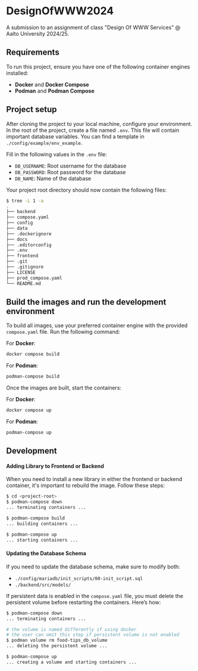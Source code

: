 # DesignOfWWW2024

A submission to an assignment of class "Design Of WWW Services" @ Aalto University 2024/25.

## Requirements

To run this project, ensure you have one of the following container engines installed:

- **Docker** and **Docker Compose**
- **Podman** and **Podman Compose**

## Project setup

After cloning the project to your local machine, configure your environment.
In the root of the project, create a file named `.env`. This file will contain important database variables.
You can find a template in `./config/example/env_example`.

Fill in the following values in the `.env` file:

- `DB_USERNAME`: Root username for the database
- `DB_PASSWORD`: Root password for the database
- `DB_NAME`: Name of the database

Your project root directory should now contain the following files:

```sh
$ tree -L 1 -a
.
├── backend
├── compose.yaml
├── config
├── data
├── .dockerignore
├── docs
├── .editorconfig
├── .env
├── frontend
├── .git
├── .gitignore
├── LICENSE
├── prod_compose.yaml
└── README.md
```

## Build the images and run the development environment

To build all images, use your preferred container engine with the provided `compose.yaml` file.
Run the following command:

For **Docker**:

```sh
docker compose build
```

For **Podman**:

```sh
podman-compose build
```

Once the images are built, start the containers:

For **Docker**:

```sh
docker compose up
```

For **Podman**:

```sh
podman-compose up
```

## Development

#### Adding Library to Frontend or Backend

When you need to install a new library in either the frontend or backend container, it's important to rebuild the image.
Follow these steps:

```sh
$ cd <project-root>
$ podman-compose down
... terminating containers ...

$ podman-compose build
... building containers ...

$ podman-compose up
... starting containers ...
```

#### Updating the Database Schema

If you need to update the database schema, make sure to modify both:

- `./config/mariadb/init_scripts/00-init_script.sql`
- `./backend/src/models/`

If persistent data is enabled in the `compose.yaml` file, you must delete the persistent volume before restarting the containers. Here’s how:

```sh
$ podman-compose down
... terminating containers ...

# the volume is named differently if using docker
# the user can omit this step if persistent volume is not enabled
$ podman volume rm food-tips_db_volume
... deleting the persistent volume ...

$ podman-compose up
... creating a volume and starting containers ...
```
